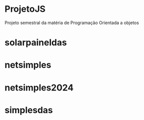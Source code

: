 # ProjetoJS
Projeto semestral da matéria de Programação Orientada a objetos
# solarpaineldas
# netsimples
# netsimples2024
# simplesdas
